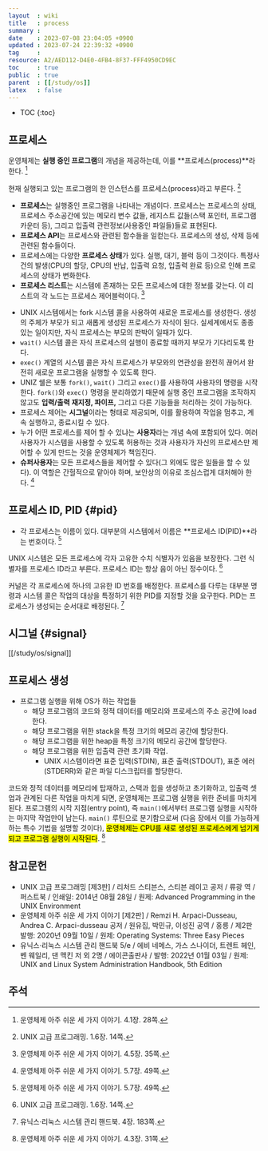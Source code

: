 ```yaml
---
layout  : wiki
title   : process
summary : 
date    : 2023-07-08 23:04:05 +0900
updated : 2023-07-24 22:39:32 +0900
tag     : 
resource: A2/AED112-D4E0-4FB4-8F37-FFF4950CD9EC
toc     : true
public  : true
parent  : [[/study/os]]
latex   : false
---
```

* TOC
{:toc}

## 프로세스

>
운영체제는 **실행 중인 프로그램**의 개념을 제공하는데, 이를 **프로세스(process)**라 한다.
[^three-28]
>
현재 실행되고 있는 프로그램의 한 인스턴스를 프로세스(process)라고 부른다.
[^unix-14]


<span/>

>
- **프로세스**는 실행중인 프로그램을 나타내는 개념이다. 프로세스는 프로세스의 상태, 프로세스 주소공간에 있는 메모리 변수 값들, 레지스트 값들(스택 포인터, 프로그램카운터 등), 그리고 입출력 관련정보(사용중인 파일들)들로 표현된다.
- **프로세스 API**는 프로세스와 관련된 함수들을 일컫는다. 프로세스의 생성, 삭제 등에 관련된 함수들이다.
- 프로세스에는 다양한 **프로세스 상태**가 있다. 실행, 대기, 블럭 등이 그것이다. 특정사건의 발생(CPU의 할당, CPU의 반납, 입출력 요청, 입출력 완료 등)으로 인해 프로세스의 상태가 변화한다.
- **프로세스 리스트**는 시스템에 존재하는 모든 프로세스에 대한 정보를 갖는다. 이 리스트의 각 노드는 프로세스 제어블럭이다.
[^three-35]

<span/>

>
- UNIX 시스템에서는 fork 시스템 콜을 사용하여 새로운 프로세스를 생성한다. 생성의 주체가 부모가 되고 새롭게 생성된 프로세스가 자식이 된다. 실세계에서도 종종 있는 일이지만, 자식 프로세스는 부모의 판박이 일때가 있다.
- `wait()` 시스템 콜은 자식 프로세스의 실행이 종료할 때까지 부모가 기다리도록 한다.
- `exec()` 계열의 시스템 콜은 자식 프로세스가 부모와의 연관성을 완전히 끊어서 완전히 새로운 프로그램을 실행할 수 있도록 한다.
- UNIZ 쉘은 보통 `fork()`, `wait()` 그리고 `exec()`를 사용하여 사용자의 명령을 시작한다. `fork()`와 `exec()` 명령을 분리하였기 때문에 실행 중인 프로그램을 조작하지 않고도 **입력/출력 재지정, 파이프,** 그리고 다른 기능들을 처리하는 것이 가능하다.
- 프로세스 제어는 **시그널**이라는 형태로 제공되며, 이를 활용하여 작업을 멈추고, 계속 실행하고, 종료시킬 수 있다.
- 누가 어떤 프로세스를 제어 할 수 있냐는 **사용자**라는 개념 속에 포함되어 있다. 여러 사용자가 시스템을 사용할 수 있도록 허용하는 것과 사용자가 자신의 프로세스만 제어할 수 있게 만드는 것을 운영체제가 책임진다.
- **슈퍼사용자**는 모든 프로세스들을 제어할 수 있다(그 외에도 많은 일들을 할 수 있다). 이 역할은 간헐적으로 맡아야 하며, 보안상의 이유로 조심스럽게 대처해야 한다.
[^three-49]

## 프로세스 ID, PID {#pid}

>
- 각 프로세스는 이름이 있다. 대부분의 시스템에서 이름은 **프로세스 ID(PID)**라는 번호이다.
[^three-49]

<span/>

>
UNIX 시스템은 모든 프로세스에 각자 고유한 수치 식별자가 있음을 보장한다.
그런 식별자를 프로세스 ID라고 부른다.
프로세스 ID는 항상 음이 아닌 정수이다.
[^unix-14]

<span/>

>
커널은 각 프로세스에 하나의 고유한 ID 번호를 배정한다.
프로세스를 다루는 대부분 명령과 시스템 콜은 작업의 대상을 특정하기 위한 PID를 지정할 것을 요구한다.
PID는 프로세스가 생성되는 순서대로 배정된다.
[^handbook-183]

## 시그널 {#signal}

[[/study/os/signal]]

## 프로세스 생성

- 프로그램 실행을 위해 OS가 하는 작업들
    - 해당 프로그램의 코드와 정적 데이터를 메모리와 프로세스의 주소 공간에 load한다.
    - 해당 프로그램을 위한 stack을 특정 크기의 메모리 공간에 할당한다.
    - 해당 프로그램을 위한 heap을 특정 크기의 메모리 공간에 할당한다.
    - 해당 프로그램을 위한 입출력 관련 초기화 작업.
        - UNIX 시스템이라면 표준 입력(STDIN), 표준 출력(STDOUT), 표준 에러(STDERR)와 같은 파일 디스크립터를 할당한다.

>
코드와 정적 데이터를 메모리에 탑재하고, 스택과 힙을 생성하고 초기화하고, 입출력 셋업과 관계된 다른 작업을 마치게 되면, 운영체제는 프로그램 실행을 위한 준비를 마치게 된다.
프로그램의 시작 지점(entry point), 즉 `main()`에서부터 프로그램 실행을 시작하는 마지막 작업만이 남는다.
`main()` 루틴으로 분기함으로써 (다음 장에서 이를 가능하게 하는 특수 기법을 설명할 것이다), <mark>운영체제는 CPU를 새로 생성된 프로세스에게 넘기게 되고 프로그램 실행이 시작된다</mark>.
[^three-31]

## 참고문헌

- UNIX 고급 프로그래밍 [제3판] / 리처드 스티븐스, 스티븐 레이고 공저 / 류광 역 / 퍼스트북 / 인쇄일: 2014년 08월 28일 / 원제: Advanced Programming in the UNIX Environment
- 운영체제 아주 쉬운 세 가지 이야기 [제2판] / Remzi H. Arpaci-Dusseau, Andrea C. Arpaci-dusseau 공저 / 원유집, 박민규, 이성진 공역 / 홍릉 / 제2판 발행: 2020년 09월 10일 / 원제: Operating Systems: Three Easy Pieces
- 유닉스·리눅스 시스템 관리 핸드북 5/e / 에비 네메스, 가스 스나이더, 트렌트 헤인, 벤 웨일리, 댄 맥킨 저 외 2명 / 에이콘출판사 / 발행: 2022년 01월 03일 / 원제: UNIX and Linux System Administration Handbook, 5th Edition

## 주석

[^three-28]: 운영체제 아주 쉬운 세 가지 이야기. 4.1장. 28쪽.
[^three-31]: 운영체제 아주 쉬운 세 가지 이야기. 4.3장. 31쪽.
[^three-35]: 운영체제 아주 쉬운 세 가지 이야기. 4.5장. 35쪽.
[^three-49]: 운영체제 아주 쉬운 세 가지 이야기. 5.7장. 49쪽.
[^unix-14]: UNIX 고급 프로그래밍. 1.6장. 14쪽.
[^handbook-183]: 유닉스·리눅스 시스템 관리 핸드북. 4장. 183쪽.

